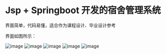 # Jsp + Springboot 开发的宿舍管理系统



界面简单，代码易懂，适合作为课程设计、毕业设计参考

界面如图所示：

![image](https://github.com/h1070918286/dorm/assets/72547980/964f6ff6-294f-4de7-98a5-fa881eaefe20)
![image](https://github.com/h1070918286/dorm/assets/72547980/ddc03711-ce79-431d-bb27-3884c2309ca9)
![image](https://github.com/h1070918286/dorm/assets/72547980/18d0d390-e31e-48da-8de4-c22870402a6d)
![image](https://github.com/h1070918286/dorm/assets/72547980/c37b126b-613b-410e-9179-32dae5db3533)
![image](https://github.com/h1070918286/dorm/assets/72547980/3569ec42-1d26-40d2-bebb-b1a0c2f4b009)


